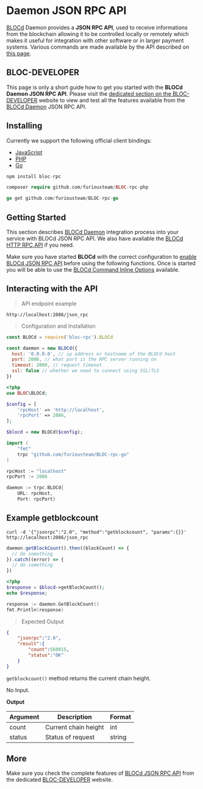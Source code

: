 # **Daemon JSON RPC API**

[BLOCd](BLOCd-Overview.md) Daemon provides a **JSON RPC API**, used to receive informations from the blockchain allowing it to be controlled locally or remotely which makes it useful for integration with other software or in larger payment systems. Various commands are made available by the API described on [this page](https://bloc-developer.com/api_BLOCd/json).

## **BLOC-DEVELOPER**

This page is only a short guide how to get you started with the **BLOCd Daemon JSON RPC API**. Please visit the [dedicated section on the BLOC-DEVELOPER](https://bloc-developer.com/api_BLOCd/json) website to view and test all the features available from the [BLOCd Daemon](BLOCd-Overview.md) JSON RPC API.


## **Installing**

Currently we support the following official client bindings:

* [JavaScript](https://www.npmjs.com/package/bloc-rpc)
* [PHP](https://github.com/furiousteam/BLOC-rpc-php)
* [Go](https://github.com/furiousteam/BLOC-rpc-go)

```javascript
npm install bloc-rpc
```

```php
composer require github.com/furiousteam/BLOC-rpc-php
```

```go
go get github.com/furiousteam/BLOC-rpc-go
```

## **Getting Started**

This section describes [BLOCd Daemon](BLOCd-Overview.md) integration process into your service with BLOCd JSON RPC API. We also have available the [BLOCd HTTP RPC API](BLOCd-daemon-http-rpc-api.md) if you need.
 
Make sure you have started **BLOCd** with the correct configuration to [enable BLOCd JSON RPC API](BLOCd-daemon-arguments.md) before using the following functions. Once is started you will be able to use the [BLOCd Command Inline Options](BLOCd-daemon-cli-options.md) available.


## **Interacting with the API**

> API endpoint example

```
http://localhost:2086/json_rpc
```

> Configuration and Installation

```javascript
const BLOCd = require('bloc-rpc').BLOCd

const daemon = new BLOCd({
  host: '0.0.0.0', // ip address or hostname of the BLOCd host
  port: 2086, // what port is the RPC server running on
  timeout: 2000, // request timeout
  ssl: false // whether we need to connect using SSL/TLS
})
```

```php
<?php
use BLOC\BLOCd;

$config = [
    'rpcHost' => 'http://localhost',
    'rpcPort' => 2086,
];

$blocd = new BLOCd($config);
```

```go
import (
    "fmt"
    trpc "github.com/furiousteam/BLOC-rpc-go"
)

rpcHost := "localhost"
rpcPort := 2086

daemon := trpc.BLOCd{
    URL: rpcHost,
    Port: rpcPort}
```


## **Example getblockcount**

```shell
curl -d '{"jsonrpc":"2.0", "method":"getblockcount", "params":{}}' http://localhost:2086/json_rpc
```

```javascript
daemon.getBlockCount().then((blockCount) => {
  // do something
}).catch((error) => {
  // do something
})
```

```php
<?php
$response = $blocd->getBlockCount();
echo $response;
```

```go
response := daemon.GetBlockCount()
fmt.Println(response)
```

> Expected Output

```json
{
    "jsonrpc":"2.0",
    "result":{
        "count":560915,
        "status":"OK"
    }
}
```

`getblockcount()` method returns the current chain height.

No Input.

**Output**

Argument         | Description          | Format
---------------- | -------------------- | ------
count            | Current chain height | int
status           | Status of request | string




## **More**

Make sure you check the complete features of [BLOCd JSON RPC API](https://bloc-developer.com/api_BLOCd/json) from the dedicated [BLOC-DEVELOPER](https://bloc-developer.com) website.